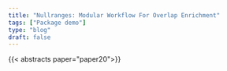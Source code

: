 ```yaml
---
title: "Nullranges: Modular Workflow For Overlap Enrichment"
tags: ["Package demo"]
type: "blog"
draft: false
---
```


{{< abstracts paper="paper20">}}



